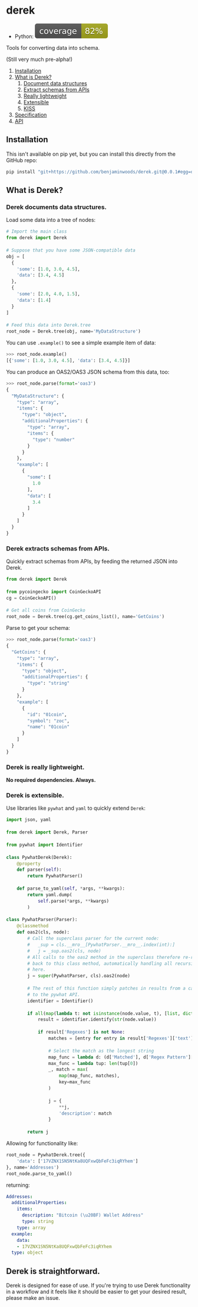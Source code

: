 # derek

* Python: ![Python code coverage](.badges/coverage/python.svg)

Tools for converting data into schema.

(Still very much pre-alpha!)

1. [Installation](#installation)
2. [What is Derek?](#what)
    1. [Document data structures](#document)
    2. [Extract schemas from APIs](#extract)
    3. [Really lightweight](#really)
    4. [Extensible](#extensible)
    5. [KISS](#kiss)
3. [Specification](docs/spec.md)
3. [API](docs/api.md)

## Installation

This isn't available on pip yet, but you can install this directly from
the GitHub repo:

```bash
pip install "git+https://github.com/benjaminwoods/derek.git@0.0.1#egg=derek_0.0.1&subdirectory=python"
```

## What is Derek? <a name="what"></a>
### Derek documents data structures. <a name="data"></a>

Load some data into a tree of nodes:

```python
# Import the main class
from derek import Derek

# Suppose that you have some JSON-compatible data
obj = [
  {
    'some': [1.0, 3.0, 4.5],
    'data': [3.4, 4.5]
  },
  {
    'some': [2.0, 4.0, 1.5],
    'data': [1.4]
  }
]

# Feed this data into Derek.tree
root_node = Derek.tree(obj, name='MyDataStructure')
```

You can use `.example()` to see a simple example item of data:

```python
>>> root_node.example()
[{'some': [1.0, 3.0, 4.5], 'data': [3.4, 4.5]}]
```

You can produce an OAS2/OAS3 JSON schema from this data, too:

```python
>>> root_node.parse(format='oas3')
{
  "MyDataStructure": {
    "type": "array",
    "items": {
      "type": "object",
      "additionalProperties": {
        "type": "array",
        "items": {
          "type": "number"
        }
      }
    },
    "example": [
      {
        "some": [
          1.0
        ],
        "data": [
          3.4
        ]
      }
    ]
  }
}
```

### Derek extracts schemas from APIs.

Quickly extract schemas from APIs, by feeding the returned JSON into Derek.

```python
from derek import Derek

from pycoingecko import CoinGeckoAPI
cg = CoinGeckoAPI()

# Get all coins from CoinGecko
root_node = Derek.tree(cg.get_coins_list(), name='GetCoins')
```

Parse to get your schema:

```python
>>> root_node.parse(format='oas3')
{
  "GetCoins": {
    "type": "array",
    "items": {
      "type": "object",
      "additionalProperties": {
        "type": "string"
      }
    },
    "example": [
      {
        "id": "01coin",
        "symbol": "zoc",
        "name": "01coin"
      }
    ]
  }
}
```

### Derek is really lightweight.

**No required dependencies. Always.**

### Derek is extensible.

Use libraries like `pywhat` and `yaml` to quickly extend `Derek`:

```python
import json, yaml

from derek import Derek, Parser

from pywhat import Identifier

class PywhatDerek(Derek):
    @property
    def parser(self):
        return PywhatParser()

    def parse_to_yaml(self, *args, **kwargs):
        return yaml.dump(
            self.parse(*args, **kwargs)
        )

class PywhatParser(Parser):
    @classmethod
    def oas2(cls, node):
        # Call the superclass parser for the current node:
        #   _sup = cls.__mro__[PywhatParser.__mro__.index(int):]
        #   j = _sup.oas2(cls, node)
        # All calls to the oas2 method in the superclass therefore re-route
        # back to this class method, automatically handling all recursive calls
        # here.
        j = super(PywhatParser, cls).oas2(node)

        # The rest of this function simply patches in results from a call
        # to the pywhat API.
        identifier = Identifier()

        if all(map(lambda t: not isinstance(node.value, t), [list, dict])):
            result = identifier.identify(str(node.value))

            if result['Regexes'] is not None:
                matches = [entry for entry in result['Regexes']['text']]

                # Select the match as the longest string
                map_func = lambda d: (d['Matched'], d['Regex Pattern']['Name'])
                max_func = lambda tup: len(tup[0])
                _, match = max(
                    map(map_func, matches),
                    key=max_func
                )

                j = {
                    **j,
                    'description': match
                }

        return j
```

Allowing for functionality like:

```python
root_node = PywhatDerek.tree({
    'data': ['17VZNX1SN5NtKa8UQFxwQbFeFc3iqRYhem']
}, name='Addresses')
root_node.parse_to_yaml()
```

returning:

```yaml
Addresses:
  additionalProperties:
    items:
      description: "Bitcoin (\u20BF) Wallet Address"
      type: string
    type: array
  example:
    data:
    - 17VZNX1SN5NtKa8UQFxwQbFeFc3iqRYhem
  type: object
```

## Derek is straightforward. <a name="kiss"></a>

Derek is designed for ease of use. If you're trying to use Derek functionality
in a workflow and it feels like it should be easier to get your desired result,
please make an issue.
